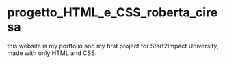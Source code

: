 # progetto_HTML_e_CSS_roberta_ciresa
this website is my portfolio and my first project for Start2Impact University, made with only HTML and CSS.
